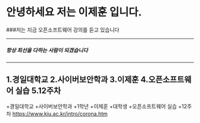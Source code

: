 
# 안녕하세요 저는 이제훈 입니다.
###저는 지금 오픈소프트웨어 강의를 듣고 있습니다
***
##### 항상 최선을 다하는 사람이 되겠습니다
******
1.경일대학교
2.사이버보안학과
3.이제훈
4.오픈소프트웨어 실습
5.12주차
---
+경일대학교
+사이버보안학과
  +1학년
+이제훈
  +대학생
+오픈소프트웨어 실습
+12주차
<https://www.kiu.ac.kr/intro/corona.htm>
